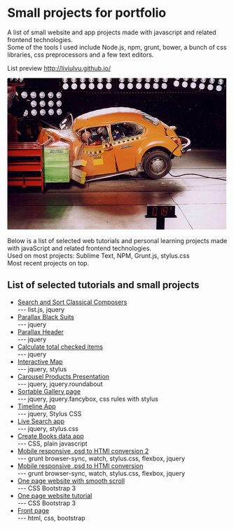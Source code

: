 # Small projects for portfolio  

A list of small website and app projects made with javascript and related frontend technologies.  
Some of the tools I used include Node.js, npm, grunt, bower, a bunch of css libraries, css preprocessors and a few text editors.  

List preview
http://liviulvu.github.io/   


![](https://raw.githubusercontent.com/LiviuLvu/LiviuLvu.github.io/master/images/frontcrash.jpg)  

Below is a list of selected web tutorials and personal learning projects made with javaScript and related frontend technologies.  
Used on most projects: Sublime Text, NPM, Grunt.js, stylus.css  
Most recent projects on top.  

## List of selected tutorials and small projects  
* [Search and Sort Classical Composers](http://http://liviulvu.github.io/composers-list/)  
    --- list.js, jquery   
* [Parallax Black Suits](http://http://liviulvu.github.io/parallax-dark-suits/)  
    --- jquery  
* [Parallax Header](http://http://liviulvu.github.io/parallax-cello-header/)  
    --- jquery  
* [Calculate total checked items](http://http://liviulvu.github.io/calculator-options-cost/)  
    --- jquery  
* [Interactive Map](http://http://liviulvu.github.io/interactive_map/)  
    --- jquery, stylus  
* [Carousel Products Presentation](http://http://liviulvu.github.io/learning-carousel/)  
    --- jquery, jquery.roundabout  
* [Sortable Gallery page](http://http://liviulvu.github.io/learning-sortable-gallery/)  
    --- jquery, jquery.fancybox, css rules with stylus  
* [Timeline App](http://http://liviulvu.github.io/learning-timeline-jquery/)  
    --- jquery, Stylus CSS  
* [Live Search app](http://http://liviulvu.github.io/learning-live-search/)  
    --- jquery, stylus.css  
* [Create Books data app](http://http://liviulvu.github.io/learning-minimal-js-app/)  
    --- CSS, plain javascript  
* [Mobile responsive .psd to HTMl conversion 2](http://http://liviulvu.github.io/test-agency/)  
    --- grunt browser-sync, watch, stylus.css, flexbox, jquery  
* [Mobile responsive .psd to HTMl conversion](http://http://liviulvu.github.io/test-responsive/)  
    --- grunt browser-sync, watch, stylus.css, flexbox, jquery  
* [One page website with smooth scroll](https://liviuLvu.github.io/Bootstrap3_onePage_tut2)  
    --- CSS Bootstrap 3  
* [One page website tutorial](https://liviuLvu.github.io/Bootstrap3_onePage_tut1)  
    --- CSS Bootstrap 3  
* [Front page](https://liviuLvu.github.io/codeacademy/airbnb_website)  
    --- html, css, bootstrap  




